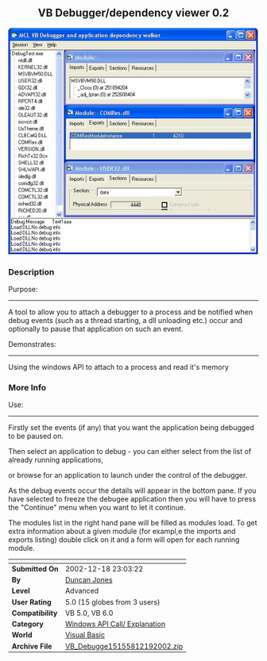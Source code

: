 ﻿<div align="center">

## VB Debugger/dependency viewer 0\.2

<img src="PIC2002121951920628.JPG">
</div>

### Description

Purpose:

----

A tool to allow you to attach a debugger to a process and be notified when debug events (such as a thread starting, a dll unloading etc.) occur and optionally to pause that application on such an event.

Demonstrates:

----

Using the windows API to attach to a process and read it's memory
 
### More Info
 
Use:

----

Firstly set the events (if any) that you want the application being debugged to be paused on.

Then select an application to debug - you can either select from the list of already running applications,

or browse for an application to launch under the control of the debugger.

As the debug events occur the details will appear in the bottom pane. If you have selected to freeze the debugee application then you will have to press the "Continue" menu when you want to let it continue.

The modules list in the right hand pane will be filled as modules load. To get extra information about a given module (for exampl,e the imports and exports listing) double click on it and a form will open for each running module.


<span>             |<span>
---                |---
**Submitted On**   |2002-12-18 23:03:22
**By**             |[Duncan Jones](https://github.com/Planet-Source-Code/PSCIndex/blob/master/ByAuthor/duncan-jones.md)
**Level**          |Advanced
**User Rating**    |5.0 (15 globes from 3 users)
**Compatibility**  |VB 5\.0, VB 6\.0
**Category**       |[Windows API Call/ Explanation](https://github.com/Planet-Source-Code/PSCIndex/blob/master/ByCategory/windows-api-call-explanation__1-39.md)
**World**          |[Visual Basic](https://github.com/Planet-Source-Code/PSCIndex/blob/master/ByWorld/visual-basic.md)
**Archive File**   |[VB\_Debugge15155812192002\.zip](https://github.com/Planet-Source-Code/duncan-jones-vb-debugger-dependency-viewer-0-2__1-41711/archive/master.zip)








